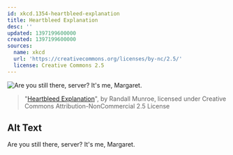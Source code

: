 ```yaml
---
id: xkcd.1354-heartbleed-explanation
title: Heartbleed Explanation
desc: ''
updated: 1397199600000
created: 1397199600000
sources:
  name: xkcd
  url: 'https://creativecommons.org/licenses/by-nc/2.5/'
  license: Creative Commons 2.5
---
```

![Are you still there, server? It's me, Margaret.](https://imgs.xkcd.com/comics/heartbleed_explanation.png)
> "[Heartbleed Explanation](https://xkcd.com/1354/)", by Randall Munroe, licensed under Creative Commons Attribution-NonCommercial 2.5 License

## Alt Text
Are you still there, server? It's me, Margaret.
